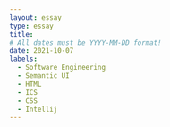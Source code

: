 ```yaml
---
layout: essay
type: essay
title: 
# All dates must be YYYY-MM-DD format!
date: 2021-10-07
labels:
  - Software Engineering
  - Semantic UI
  - HTML
  - ICS
  - CSS
  - Intellij
---
```

